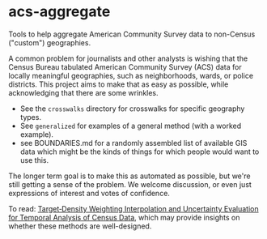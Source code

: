  # acs-aggregate

Tools to help aggregate American Community Survey data to non-Census ("custom") geographies.

A common problem for journalists and other analysts is wishing that the Census Bureau tabulated American Community Survey (ACS) data for locally meaningful geographies, such as neighborhoods, wards, or police districts. This project aims to make that as easy as possible, while acknowledging that there are some wrinkles.

* See the `crosswalks` directory for crosswalks for specific geography types.
* See `generalized` for examples of a general method (with a worked example). 
* see BOUNDARIES.md for a randomly assembled list of available GIS data which might be the kinds of things for which people would want to use this.

The longer term goal is to make this as automated as possible, but we're still getting a sense of the problem. We welcome discussion, or even just expressions of interest and votes of confidence.

To read: [Target‐Density Weighting Interpolation and Uncertainty Evaluation for Temporal Analysis of Census Data](https://onlinelibrary.wiley.com/doi/full/10.1111/j.1538-4632.2007.00706.x), which may provide insights on whether these methods are well-designed.

